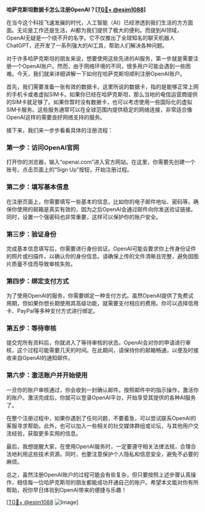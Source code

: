 **哈萨克斯坦数据卡怎么注册OpenAI？[[TG💪+ @esim1088](https://t.me/s/esim1088)]**

在当今这个科技飞速发展的时代，人工智能（AI）已经渗透到我们生活的方方面面。无论是工作还是生活，AI都为我们提供了极大的便利。而提到AI领域，OpenAI无疑是一个绕不开的名字。它不仅推出了全球知名的聊天机器人ChatGPT，还开发了一系列强大的AI工具，帮助人们解决各种问题。

对于许多哈萨克斯坦的朋友来说，想要使用这些先进的AI服务，第一步就是需要注册一个OpenAI账户。然而，由于网络环境的不同，很多用户可能会遇到一些困难。今天，我们就来详细讲解一下如何在哈萨克斯坦顺利注册OpenAI账户。

首先，我们需要准备一张有效的数据卡。这里所说的数据卡，指的是能够正常上网的手机卡或者虚拟SIM卡。如果你已经在哈萨克斯坦，那么当地的电信运营商提供的SIM卡就足够了。如果你暂时没有数据卡，也可以考虑使用一些国际化的虚拟SIM卡服务。这些服务通常可以在全球范围内提供稳定的网络连接，非常适合像OpenAI这样的需要良好网络支持的服务。

接下来，我们来一步步看看具体的注册流程：

### 第一步：访问OpenAI官网

打开你的浏览器，输入“openai.com”进入官方网站。在这里，你需要先创建一个账号。点击页面上的“Sign Up”按钮，开始注册过程。

### 第二步：填写基本信息

在注册页面上，你需要填写一些基本的信息，比如你的电子邮件地址、密码等。确保你使用的邮箱是真实有效的，因为之后OpenAI会通过邮件向你发送验证链接。同时，设置一个强密码也非常重要，这样可以保护你的账户安全。

### 第三步：验证身份

完成基本信息填写后，你需要进行身份验证。OpenAI可能会要求你上传身份证件的照片或扫描件，以确认你的身份信息。请确保上传的文件清晰且完整，避免因图片质量不佳而导致审核失败。

### 第四步：绑定支付方式

为了使用OpenAI的服务，你需要绑定一种支付方式。虽然OpenAI提供了免费试用期，但如果你想长期使用其高级功能，就需要支付相应的费用。你可以选择信用卡、PayPal等多种支付方式进行绑定。

### 第五步：等待审核

提交完所有资料后，你就进入了等待审核的状态。OpenAI会对你的申请进行审核，这个过程可能需要几天的时间。在此期间，请保持你的邮箱畅通，以便及时接收来自OpenAI的通知邮件。

### 第六步：激活账户并开始使用

一旦你的账户审核通过，你会收到一封确认邮件。按照邮件中的指示操作，激活你的账户。激活完成后，你就可以登录OpenAI平台，开始享受其提供的各种AI服务了。

在整个注册过程中，如果你遇到了任何问题，不要着急，可以尝试联系OpenAI的客服寻求帮助。此外，也可以加入一些相关的社交媒体群组或论坛，与其他用户交流经验，获取更多实用的信息。

最后，我想提醒大家，在使用OpenAI服务时，一定要遵守相关法律法规，合理合法地利用这些技术资源。同时，也要注意保护个人隐私和信息安全，避免不必要的麻烦。

总之，虽然注册OpenAI账户的过程可能会有些复杂，但只要按照上述步骤认真操作，相信每一位哈萨克斯坦的朋友都能成功开通自己的账户。希望本文能对你有所帮助，祝你早日体验到OpenAI带来的便捷与乐趣！

[[TG💪+ @esim1088](https://t.me/s/esim1088) ![Image](https://i.postimg.cc/4NQfJmqS/Snipaste-2025-05-13-00-14-12.png)]